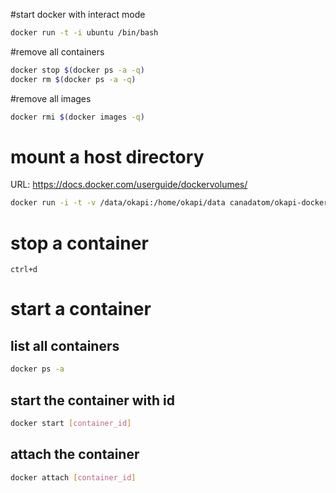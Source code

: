 #start docker with interact mode
```bash
docker run -t -i ubuntu /bin/bash
```

#remove all containers
```bash
docker stop $(docker ps -a -q)
docker rm $(docker ps -a -q)
```

#remove all images
```bash
docker rmi $(docker images -q)
```
# mount a host directory
URL: https://docs.docker.com/userguide/dockervolumes/
```bash
docker run -i -t -v /data/okapi:/home/okapi/data canadatom/okapi-docker-file /bin/bash
```

# stop a container
```
ctrl+d
```

# start a container
## list all containers
```bash
docker ps -a 
```

## start the container with id
```bash
docker start [container_id]
```

## attach the container
```bash
docker attach [container_id]
```

